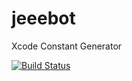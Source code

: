 # jeeebot
Xcode Constant Generator

[![Build Status](https://travis-ci.org/jeeeyul/jeeebot.svg)](https://travis-ci.org/jeeeyul/jeeebot)
